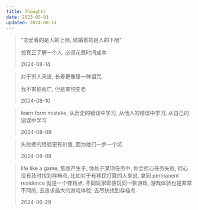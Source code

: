 ```yaml
---
title: Thoughts
date: 2023-05-01
updated: 2024-08-14
---
```


> 

> "恋爱看的是人的上限, 结婚看的是人的下限"
>
> 想真正了解一个人, 必须花费时间成本
>
> 2024-08-14

> 对于穷人来说, 长寿更像是一种诅咒. 
>
> 我不害怕死亡, 但是害怕变老
>
> 2024-08-10

> learn form mistake, 从历史的错误中学习, 从他人的错误中学习, 从自己的错误中学习
>
> 2024-08-09

> 失败者的经验更有价值, 因为他们一步一个坑 
>
> 2024-08-08

>  life like a game, 焦虑产生于, 你处于某项任务中, 你会担心任务失败, 担心没有及时找到存档点, 比如对于有移民打算的人来说, 拿到 permanent residence 就是一个存档点. 不同玩家即便玩同一款游戏, 游戏体验也是非常不同的, 去追求最大的游戏体验, 去尽快找到存档点.
>
>  2024-06-29 

<!-- more -->

